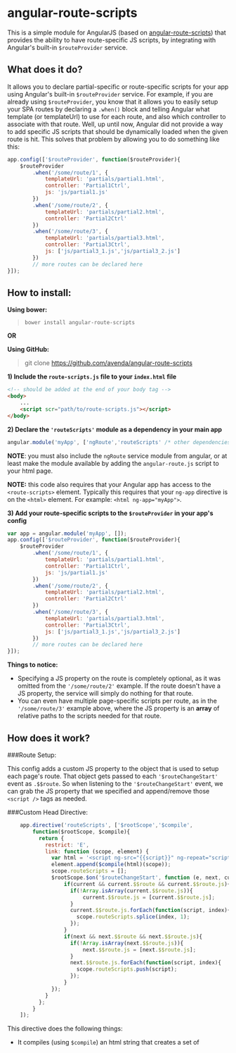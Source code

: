 angular-route-scripts
====================

This is a simple module for AngularJS (based on [angular-route-scripts](https://github.com/tennisgent/angular-route-styles)) that provides the ability to have route-specific JS scripts, by integrating with Angular's built-in `$routeProvider` service.

What does it do?
---------------

It allows you to declare partial-specific or route-specific scripts for your app using
Angular's built-in `$routeProvider` service.  For example, if you are already using
`$routeProvider`, you know that it allows you to easily setup your SPA routes by declaring
a `.when()` block and telling Angular what template (or templateUrl) to use for each
route, and also which controller to associate with that route.  Well, up until now, Angular
did not provide a way to add specific JS scripts that should be dynamically loaded
when the given route is hit.  This solves that problem by allowing you to do something like this:

```javascript
app.config(['$routeProvider', function($routeProvider){
    $routeProvider
        .when('/some/route/1', {
            templateUrl: 'partials/partial1.html', 
            controller: 'Partial1Ctrl',
            js: 'js/partial1.js'
        })
        .when('/some/route/2', {
            templateUrl: 'partials/partial2.html',
            controller: 'Partial2Ctrl'
        })
        .when('/some/route/3', {
            templateUrl: 'partials/partial3.html',
            controller: 'Partial3Ctrl',
            js: ['js/partial3_1.js','js/partial3_2.js']
        })
        // more routes can be declared here
}]);
```

How to install:
---------------

**Using bower:**
> `bower install angular-route-scripts`

**OR**

**Using GitHub:**
> git clone https://github.com/avenda/angular-route-scripts

**1) Include the `route-scripts.js` file to your `index.html` file**

```html
<!-- should be added at the end of your body tag -->
<body>
    ...
    <script scr="path/to/route-scripts.js"></script>
</body>
```

**2) Declare the `'routeScripts'` module as a dependency in your main app**

```javascript
angular.module('myApp', ['ngRoute','routeScripts' /* other dependencies here */]);
```
**NOTE**: you must also include the `ngRoute` service module from angular, or at least make the
module available by adding the `angular-route.js` script
to your html page.

**NOTE:** this code also requires that your Angular app has access to the `<route-scripts>` element.  Typically this
requires that your `ng-app` directive is on the `<html>` element.  For example: `<html ng-app="myApp">`.

**3) Add your route-specific scripts to the `$routeProvider` in your app's config**

```javascript
var app = angular.module('myApp', []);
app.config(['$routeProvider', function($routeProvider){
    $routeProvider
        .when('/some/route/1', {
            templateUrl: 'partials/partial1.html', 
            controller: 'Partial1Ctrl',
            js: 'js/partial1.js'
        })
        .when('/some/route/2', {
            templateUrl: 'partials/partial2.html',
            controller: 'Partial2Ctrl'
        })
        .when('/some/route/3', {
            templateUrl: 'partials/partial3.html',
            controller: 'Partial3Ctrl',
            js: ['js/partial3_1.js','js/partial3_2.js']
        })
        // more routes can be declared here
}]);
```
**Things to notice:**
* Specifying a JS property on the route is completely optional, as it was omitted from the `'/some/route/2'` example. If the route doesn't have a JS property, the service will simply do nothing for that route.
* You can even have multiple page-specific scripts per route, as in the `'/some/route/3'` example above, where the JS property is an **array** of relative paths to the scripts needed for that route.


How does it work?
-----------------
###Route Setup:

This config adds a custom JS property to the object that is used to setup each page's route. That object gets passed to each `'$routeChangeStart'` event as `.$$route`. So when listening to the `'$routeChangeStart'` event, we can grab the JS property that we specified and append/remove those `<script />` tags as needed.

###Custom Head Directive:

```javascript
    app.directive('routeScripts', ['$rootScope','$compile',
        function($rootScope, $compile){
          return {
            restrict: 'E',
            link: function (scope, element) {
              var html = '<script ng-src="{{script}}" ng-repeat="script in routeScripts"></script>';
              element.append($compile(html)(scope));
              scope.routeScripts = [];
              $rootScope.$on('$routeChangeStart', function (e, next, current) {
                  if(current && current.$$route && current.$$route.js){
                    if(!Array.isArray(current.$$route.js)){
                        current.$$route.js = [current.$$route.js];
                    }
                    current.$$route.js.forEach(function(script, index){
                      scope.routeScripts.splice(index, 1);
                    });
                  }
                  if(next && next.$$route && next.$$route.js){
                    if(!Array.isArray(next.$$route.js)){
                        next.$$route.js = [next.$$route.js];
                    }
                    next.$$route.js.forEach(function(script, index){
                      scope.routeScripts.push(script);
                    });
                  }       
              });
            }
          };          
        }
    ]);
```

This directive does the following things:

* It compiles (using `$compile`) an html string that creates a set of <script /> tags for every item in the `scope.routescripts` object using `ng-repeat` and `ng-src`.
* It appends that compiled set of `<script />` elements to the `<route-scripts>` tag.
* It then uses the `$rootScope` to listen for `'$routeChangeStart'` events. For every `'$routeChangeStart'` event, it grabs the "current" `$$route` object (the route that the user is about to leave) and removes its partial-specific JS file(s) from the `<route-scripts>` tag. It also grabs the "next" `$$route` object (the route that the user is about to go to) and adds any of its partial-specific JS file(s) to the `<route-scripts>` tag.
* And the `ng-repeat` part of the compiled `<script />` tag handles all of the adding and removing of the page-specific scripts based on what gets added to or removed from the `scope.routescripts` object.
